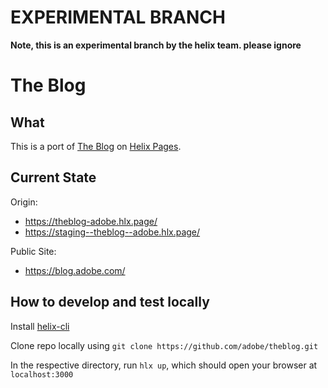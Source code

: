 # EXPERIMENTAL BRANCH

**Note, this is an experimental branch by the helix team. please ignore**

# The Blog

## What

This is a port of [The Blog](https://theblog.adobe.com) on [Helix Pages](https://helix-pages--adobe.hlx.page).


## Current State

Origin:

- https://theblog-adobe.hlx.page/
- https://staging--theblog--adobe.hlx.page/

Public Site:

- https://blog.adobe.com/


## How to develop and test locally

Install [helix-cli](https://github.com/adobe/helix-cli)

Clone repo locally using `git clone https://github.com/adobe/theblog.git` 

In the respective directory, run `hlx up`, which should open your browser at `localhost:3000`

